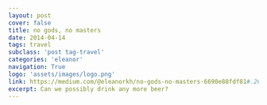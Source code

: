 ```yaml
---
layout: post
cover: false
title: no gods, no masters
date: 2014-04-14
tags: travel
subclass: 'post tag-travel'
categories: 'eleanor'
navigation: True
logo: 'assets/images/logo.png'
link: https://medium.com/@eleanorkh/no-gods-no-masters-6690e88fdf81#.2614sy564
excerpt: Can we possibly drink any more beer?
---
```

